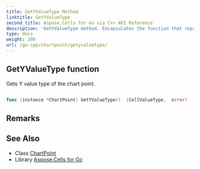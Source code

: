 ```yaml
---
title: GetYValueType Method 
linktitle: GetYValueType
second_title: Aspose.Cells for Go via C++ API Reference
description: 'GetYValueType method. Encapsulates the function that represents getyvaluetype in Go.'
type: docs
weight: 200
url: /go-cpp/chartpoint/getyvaluetype/
---
```


## GetYValueType function

Gets Y value type of the chart point.

```go

func (instance *ChartPoint) GetYValueType()  (CellValueType,  error) 

```

## Remarks


## See Also

* Class [ChartPoint](../)
* Library [Aspose.Cells for Go](../../)
